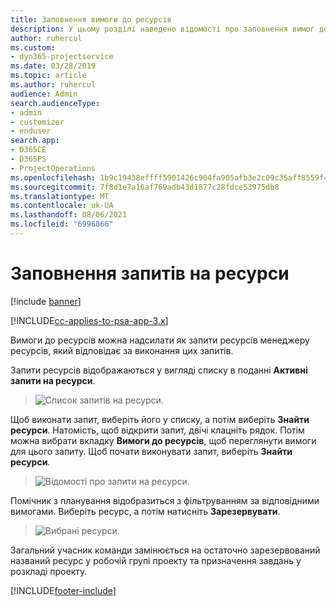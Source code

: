 ```yaml
---
title: Заповнення вимоги до ресурсів
description: У цьому розділі наведено відомості про заповнення вимог до ресурсів.
author: ruhercul
ms.custom:
- dyn365-projectservice
ms.date: 03/28/2019
ms.topic: article
ms.author: ruhercul
audience: Admin
search.audienceType:
- admin
- customizer
- enduser
search.app:
- D365CE
- D365PS
- ProjectOperations
ms.openlocfilehash: 1b9c19438effff5901426c904fa905afb3e2c09c35aff8559f491c06401806e0
ms.sourcegitcommit: 7f8d1e7a16af769adb43d1877c28fdce53975db8
ms.translationtype: MT
ms.contentlocale: uk-UA
ms.lasthandoff: 08/06/2021
ms.locfileid: "6996866"
---
```

# <a name="fulfilling-resource-requests"></a>Заповнення запитів на ресурси

[!include [banner](../includes/psa-now-project-operations.md)]

[!INCLUDE[cc-applies-to-psa-app-3.x](../includes/cc-applies-to-psa-app-3x.md)]

Вимоги до ресурсів можна надсилати як запити ресурсів менеджеру ресурсів, який відповідає за виконання цих запитів.

Запити ресурсів відображаються у вигляді списку в поданні **Активні запити на ресурси**.

> ![Список запитів на ресурси.](media/Resource-Management-image59.png)

Щоб виконати запит, виберіть його у списку, а потім виберіть **Знайти ресурси**. Натомість, щоб відкрити запит, двічі клацніть рядок. Потім можна вибрати вкладку **Вимоги до ресурсів**, щоб переглянути вимоги для цього запиту. Щоб почати виконувати запит, виберіть **Знайти ресурси**.

> ![Відомості про запити на ресурси.](media/Resource-Management-image60.png)

Помічник з планування відобразиться з фільтруванням за відповідними вимогами. Виберіть ресурс, а потім натисніть **Зарезервувати**.

> ![Вибрані ресурси.](media/Resource-Management-image61.png)

Загальний учасник команди замінюється на остаточно зарезервований названий ресурс у робочій групі проекту та призначення завдань у розкладі проекту.


[!INCLUDE[footer-include](../includes/footer-banner.md)]